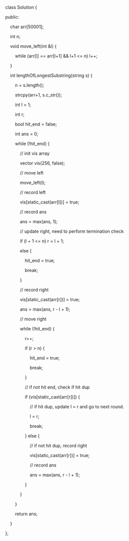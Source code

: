 class Solution {

public:

    char arr[50001];

    int n;

    void move_left(int &l) {

        while (arr[l] == arr[l+1] && l+1 <= n) l++;

    }

    int lengthOfLongestSubstring(string s) {

        n = s.length();

        strcpy(arr+1, s.c_str());

        int l = 1;

        int r;

        bool hit_end = false;

        int ans = 0;

        while (!hit_end) {

            // init vis array

            vector<bool> vis(256, false);

            // move left

            move_left(l);

            // record left

            vis[static_cast<unsigned char>(arr[l])] = true;

            // record ans

            ans = max(ans, 1);

            // update right, need to perform termination check

            if (l + 1 <= n) r = l + 1;

            else {

                hit_end = true;

                break;

            }

            // record right

            vis[static_cast<unsigned char>(arr[r])] = true;

            ans = max(ans, r - l + 1);

            // move right

            while (!hit_end) {

                r++;

                if (r > n) {

                    hit_end = true;

                    break;

                }

                // if not hit end, check if hit dup

                if (vis[static_cast<unsigned char>(arr[r])]) {

                    // if hit dup, update l = r and go to next round.

                    l = r;

                    break;    

                } else {

                    // if not hit dup, record right

                    vis[static_cast<unsigned char>(arr[r])] = true;

                    // record ans

                    ans = max(ans, r - l + 1);

                }

            }

        }

        return ans;

    }

};